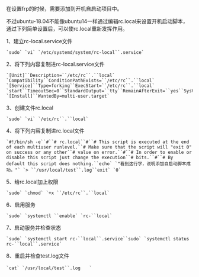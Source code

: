 在设置frp的时候，需要添加到开机自启动项目中。

不过ubuntu-18.04不能像ubuntu14一样通过编辑rc.local来设置开机启动脚本，通过下列简单设置后，可以使rc.local重新发挥作用。

1、建立rc-local.service文件

```shell
`sudo` `vi` `/etc/systemd/system/rc-local``.service`
```

2、将下列内容复制进rc-local.service文件

```shell
`[Unit]``Description=``/etc/rc``.``local` `Compatibility``ConditionPathExists=``/etc/rc``.``local` `[Service]``Type=forking``ExecStart=``/etc/rc``.``local` `start``TimeoutSec=0``StandardOutput=``tty``RemainAfterExit=``yes``SysVStartPriority=99` `[Install]``WantedBy=multi-user.target`
```

3、创建文件rc.local　　

```shell
`sudo` `vi` `/etc/rc``.``local`
```

4、将下列内容复制进rc.local文件

```shell
`#!/bin/sh -e``#``# rc.local``#``# This script is executed at the end of each multiuser runlevel.``# Make sure that the script will "exit 0" on success or any other``# value on error.``#``# In order to enable or disable this script just change the execution``# bits.``#``# By default this script does nothing.``echo` `"看到这行字，说明添加自启动脚本成功。"` `> ``/usr/local/test``.log``exit` `0`
```

5、给rc.local加上权限

```shell
`sudo` `chmod` `+x ``/etc/rc``.``local`
```

6、启用服务

```shell
`sudo` `systemctl ``enable` `rc-``local`
```

7、启动服务并检查状态

```shell
`sudo` `systemctl start rc-``local``.service``sudo` `systemctl status rc-``local``.service`
```

8、重启并检查test.log文件

```shell
`cat` `/usr/local/test``.log　　`
```